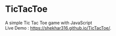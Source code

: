 # TicTacToe
A simple Tic Tac Toe game with JavaScript <br>
Live Demo : https://shekhar316.github.io/TicTacToe/.
